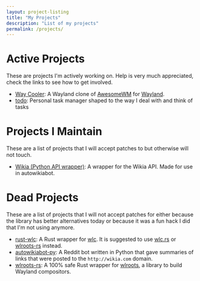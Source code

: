 ```yaml
---
layout: project-listing
title: "My Projects"
description: "List of my projects"
permalink: /projects/
---
```


# Active Projects
These are projects I'm actively working on. Help is very much appreciated, check the links to see how to get involved.
* [Way Cooler](http://way-cooler.org): A Wayland clone of [AwesomeWM](http://awesomewm.org) for [Wayland](https://wayland.freedesktop.org/).
* [todo](https://git.sr.ht/~timidger/todo): Personal task manager shaped to the way I deal with and think of tasks

# Projects I Maintain
These are a list of projects that I will accept patches to but otherwise will not touch.
* [Wikia (Python API wrapper)](https://github.com/Timidger/Wikia): A wrapper for the Wikia API. Made for use in autowikiabot.

# Dead Projects
These are a list of projects that I will not accept patches for either because the library has better alternatives today or because it was a fun hack I did that I'm not using anymore.

* [rust-wlc](https://github.com/way-cooler/rust-wlc): A Rust wrapper for [wlc](https://github.com/Cloudef/wlc). It is suggested to use [wlc.rs](https://github.com/Drakulix/wlc.rs) or [wlroots-rs](https://github.com/swaywm/wlroots-rs) instead.
* [autowikiabot-py](https://github.com/Timidger/autowikiabot-py): A Reddit bot written in Python that gave summaries of links that were posted to the `http://wikia.com` domain.
* [wlroots-rs](https://github.com/swaywm/wlroots-rs): A 100% safe Rust wrapper for [wlroots](https://github.com/swaywm/wlroots), a library to build Wayland compositors.
